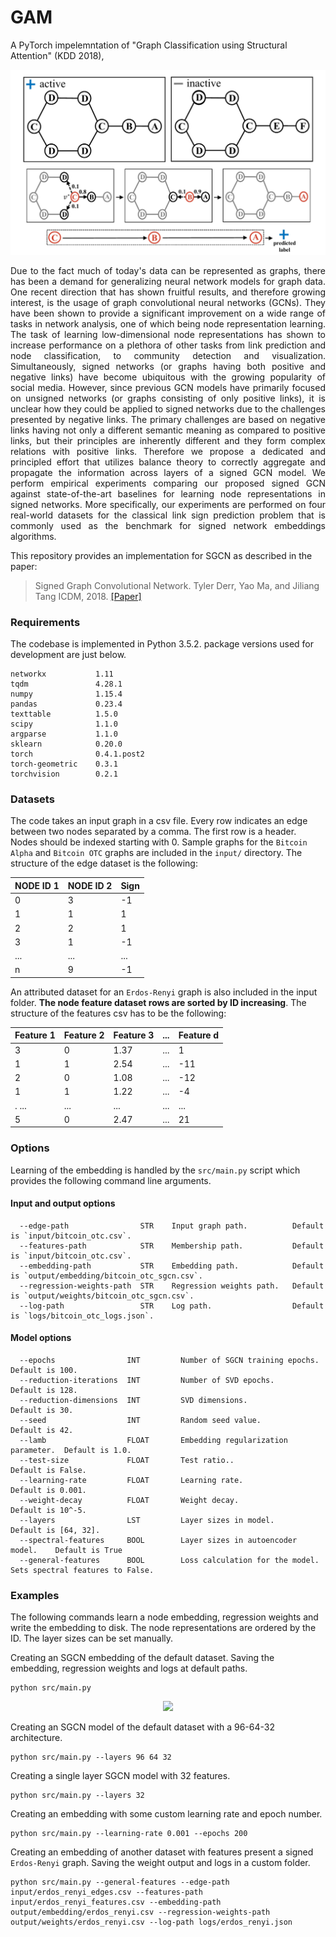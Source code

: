 GAM
============================================
A PyTorch impelemntation of "Graph Classification using Structural Attention" (KDD 2018),

<div style="text-align:center"><img src ="attention_true.jpg" ,width=600/></div>
<p align="justify">
Due to the fact much of today's data can be represented as graphs, there has been a demand for generalizing neural network models for graph data. One recent direction that has shown fruitful results, and therefore growing interest, is the usage of graph convolutional neural networks (GCNs). They have been shown to provide a significant improvement on a wide range of tasks in network analysis, one of which being node representation learning. The task of learning low-dimensional node representations has shown to increase performance on a plethora of other tasks from link prediction and node classification, to community detection and visualization. Simultaneously, signed networks (or graphs having both positive and negative links) have become ubiquitous with the growing popularity of social media. However, since previous GCN models have primarily focused on unsigned networks (or graphs consisting of only positive links), it is unclear how they could be applied to signed networks due to the challenges presented by negative links. The primary challenges are based on negative links having not only a different semantic meaning as compared to positive links, but their principles are inherently different and they form complex relations with positive links. Therefore we propose a dedicated and principled effort that utilizes balance theory to correctly aggregate and propagate the information across layers of a signed GCN model. We perform empirical experiments comparing our proposed signed GCN against state-of-the-art baselines for learning node representations in signed networks. More specifically, our experiments are performed on four real-world datasets for the classical link sign prediction problem that is commonly used as the benchmark for signed network embeddings algorithms. </p>

This repository provides an implementation for SGCN as described in the paper:

> Signed Graph Convolutional Network.
> Tyler Derr, Yao Ma, and Jiliang Tang
> ICDM, 2018.
> [[Paper]](https://arxiv.org/abs/1808.06354)


### Requirements

The codebase is implemented in Python 3.5.2. package versions used for development are just below.
```
networkx           1.11
tqdm               4.28.1
numpy              1.15.4
pandas             0.23.4
texttable          1.5.0
scipy              1.1.0
argparse           1.1.0
sklearn            0.20.0
torch              0.4.1.post2
torch-geometric    0.3.1
torchvision        0.2.1
```
### Datasets

The code takes an input graph in a csv file. Every row indicates an edge between two nodes separated by a comma. The first row is a header. Nodes should be indexed starting with 0. Sample graphs for the `Bitcoin Alpha`  and `Bitcoin OTC` graphs are included in the  `input/` directory. The structure of the edge dataset is the following:

| **NODE ID 1**| **NODE ID 2** | **Sign** | 
| --- | --- | --- |
| 0 | 3 |-1 |
| 1 | 1 |1 |
| 2 | 2 |1 |
| 3 | 1 |-1 |
| ... | ... |... |
| n | 9 |-1 |

An attributed dataset for an `Erdos-Renyi` graph is also included in the input folder. **The node feature dataset rows are sorted by ID increasing**. The structure of the features csv has to be the following:

| **Feature 1** | **Feature 2** | **Feature 3** |...| **Feature d** |
| --- | --- | --- | --- |--- |
|  3 |0 |1.37 |... |1 |
|  1 |1 |2.54 |... |-11 |
| 2 |0 |1.08 |... |-12 |
| 1 |1 |1.22 |... |-4 |
| . ... |... |... |... |... |
|  5 |0 |2.47 |... |21 |

### Options

Learning of the embedding is handled by the `src/main.py` script which provides the following command line arguments.

#### Input and output options

```
  --edge-path                STR    Input graph path.          Default is `input/bitcoin_otc.csv`.
  --features-path            STR    Membership path.           Default is `input/bitcoin_otc.csv`.
  --embedding-path           STR    Embedding path.            Default is `output/embedding/bitcoin_otc_sgcn.csv`.
  --regression-weights-path  STR    Regression weights path.   Default is `output/weights/bitcoin_otc_sgcn.csv`.
  --log-path                 STR    Log path.                  Default is `logs/bitcoin_otc_logs.json`.  
```

#### Model options

```
  --epochs                INT         Number of SGCN training epochs.      Default is 100. 
  --reduction-iterations  INT         Number of SVD epochs.                Default is 128.
  --reduction-dimensions  INT         SVD dimensions.                      Default is 30.
  --seed                  INT         Random seed value.                   Default is 42.
  --lamb                  FLOAT       Embedding regularization parameter.  Default is 1.0.
  --test-size             FLOAT       Test ratio..                         Default is False.  
  --learning-rate         FLOAT       Learning rate.                       Default is 0.001.  
  --weight-decay          FLOAT       Weight decay.                        Default is 10^-5. 
  --layers                LST         Layer sizes in model.                Default is [64, 32].
  --spectral-features     BOOL        Layer sizes in autoencoder model.    Default is True
  --general-features      BOOL        Loss calculation for the model.      Sets spectral features to False.  
```

### Examples

The following commands learn a node embedding, regression weights and write the embedding to disk. The node representations are ordered by the ID. The layer sizes can be set manually.

Creating an SGCN embedding of the default dataset. Saving the embedding, regression weights and logs at default paths.
```
python src/main.py
```
<p align="center">
<img style="float: center;" src="sgcn_run_example.jpg">
</p>

Creating an SGCN model of the default dataset with a 96-64-32 architecture.
```
python src/main.py --layers 96 64 32
```
Creating a single layer SGCN model with 32 features.
```
python src/main.py --layers 32
```
Creating an embedding with some custom learning rate and epoch number.
```
python src/main.py --learning-rate 0.001 --epochs 200
```
Creating an embedding of another dataset with features present a signed `Erdos-Renyi` graph. Saving the weight output and logs in a custom folder.
```
python src/main.py --general-features --edge-path input/erdos_renyi_edges.csv --features-path input/erdos_renyi_features.csv --embedding-path output/embedding/erdos_renyi.csv --regression-weights-path output/weights/erdos_renyi.csv --log-path logs/erdos_renyi.json
```

